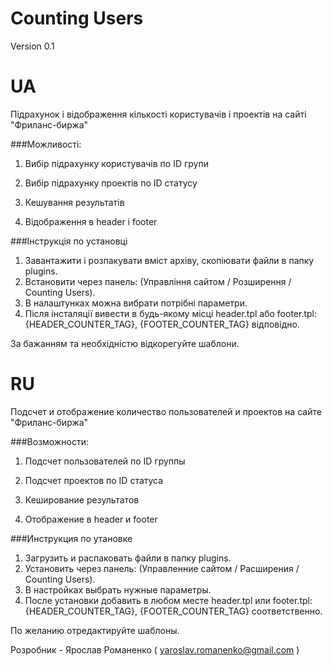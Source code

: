 Counting Users
==============

Version 0.1

UA
==============

Підрахунок і відображення кількості користувачів і проектів на сайті "Фриланс-биржа"

###Можливості:

1. Вибір підрахунку користувачів по ID групи

2. Вибір підрахунку проектів по ID статусу

3. Кешування результатів

4. Відображення в header і footer


###Інструкція по установці 

1. Завантажити і розпакувати вміст архіву, скопіювати файли в папку plugins. 
2. Встановити через панель: (Управління сайтом / Розширення / Counting Users).
3. В налаштунках можна вибрати потрібні параметри.
4. Після інсталяції вивести в будь-якому місці header.tpl або footer.tpl:{HEADER_COUNTER_TAG}, {FOOTER_COUNTER_TAG} відповідно. 

За бажанням та необхідністю відкорегуйте шаблони.

RU
==============

Подсчет и отображение количество пользователей и проектов на сайте "Фриланс-биржа"

###Возможности:

1. Подсчет пользователей по ID группы

2. Подсчет проектов по ID статуса 

3. Кеширование результатов

4. Отображение в header и footer



###Инструкция по утановке 

1. Загрузить и распаковать файли в папку plugins. 
2. Установить через панель: (Управленние сайтом / Расширения / Counting Users).
3. В настройках  выбрать нужные параметры.
4. После установки добавить в любом месте header.tpl или footer.tpl:{HEADER_COUNTER_TAG}, {FOOTER_COUNTER_TAG} соответственно. 

По желанию отредактируйте шаблоны.


Розробник - Ярослав Романенко ( yaroslav.romanenko@gmail.com )
